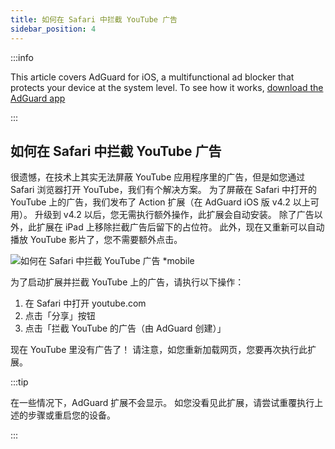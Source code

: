 ```yaml
---
title: 如何在 Safari 中拦截 YouTube 广告
sidebar_position: 4
---
```


:::info

This article covers AdGuard for iOS, a multifunctional ad blocker that protects your device at the system level. To see how it works, [download the AdGuard app](https://adguard.com/download.html?auto=true)

:::

## 如何在 Safari 中拦截 YouTube 广告

很遗憾，在技术上其实无法屏蔽 YouTube 应用程序里的广告，但是如您通过 Safari 浏览器打开 YouTube，我们有个解决方案。 为了屏蔽在 Safari 中打开的 YouTube 上的广告，我们发布了 Action 扩展（在 AdGuard iOS 版 v4.2 以上可用）。 升级到 v4.2 以后，您无需执行额外操作，此扩展会自动安装。 除了广告以外，此扩展在 iPad 上移除拦截广告后留下的占位符。 此外，现在又重新可以自动播放 YouTube 影片了，您不需要额外点击。

![如何在 Safari 中拦截 YouTube 广告 *mobile](https://cdn.adtidy.org/public/Adguard/Blog/ios_safari_extension.png)

为了启动扩展并拦截 YouTube 上的广告，请执行以下操作：

1. 在 Safari 中打开 youtube.com
2. 点击「分享」按钮
3. 点击「拦截 YouTube 的广告（由 AdGuard 创建）」

现在 YouTube 里没有广告了！ 请注意，如您重新加载网页，您要再次执行此扩展。

:::tip

在一些情况下，AdGuard 扩展不会显示。 如您没看见此扩展，请尝试重覆执行上述的步骤或重启您的设备。

:::
